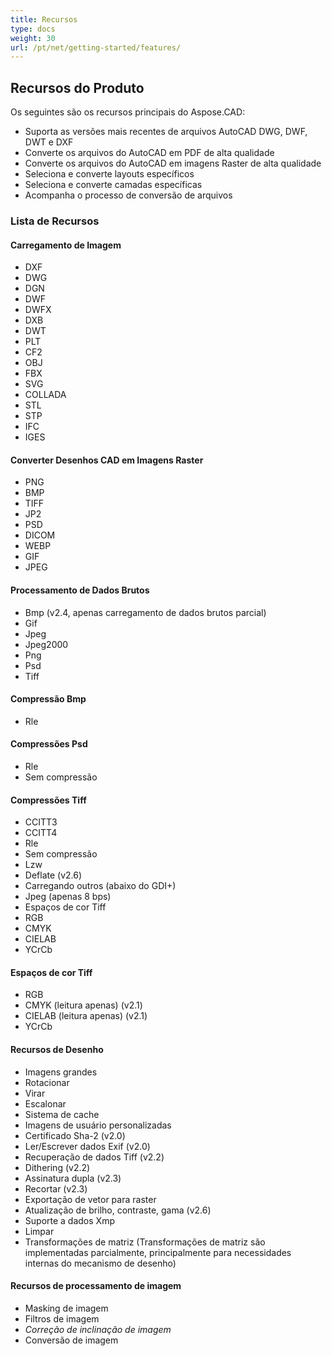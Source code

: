 ```yaml
---
title: Recursos
type: docs
weight: 30
url: /pt/net/getting-started/features/
---
```


## **Recursos do Produto**
Os seguintes são os recursos principais do Aspose.CAD:

- Suporta as versões mais recentes de arquivos AutoCAD DWG, DWF, DWT e DXF
- Converte os arquivos do AutoCAD em PDF de alta qualidade
- Converte os arquivos do AutoCAD em imagens Raster de alta qualidade
- Seleciona e converte layouts específicos
- Seleciona e converte camadas específicas
- Acompanha o processo de conversão de arquivos

### **Lista de Recursos**
#### **Carregamento de Imagem**
- DXF
- DWG
- DGN
- DWF
- DWFX
- DXB
- DWT
- PLT
- CF2
- OBJ
- FBX
- SVG
- COLLADA
- STL
- STP
- IFC
- IGES

#### **Converter Desenhos CAD em Imagens Raster**
- PNG
- BMP
- TIFF
- JP2
- PSD
- DICOM
- WEBP
- GIF
- JPEG

#### **Processamento de Dados Brutos**
- Bmp (v2.4, apenas carregamento de dados brutos parcial)
- Gif
- Jpeg
- Jpeg2000
- Png
- Psd
- Tiff

#### **Compressão Bmp**
- Rle

#### **Compressões Psd**
- Rle
- Sem compressão

#### **Compressões Tiff**
- CCITT3
- CCITT4
- Rle
- Sem compressão
- Lzw
- Deflate (v2.6)
- Carregando outros (abaixo do GDI+)
- Jpeg (apenas 8 bps)
- Espaços de cor Tiff
- RGB
- CMYK
- CIELAB
- YCrCb

#### **Espaços de cor Tiff**
- RGB    
- CMYK (leitura apenas) (v2.1)
- CIELAB (leitura apenas) (v2.1)
- YCrCb

#### **Recursos de Desenho**
- Imagens grandes    
- Rotacionar    
- Virar    
- Escalonar    
- Sistema de cache    
- Imagens de usuário personalizadas    
- Certificado Sha-2 (v2.0)
- Ler/Escrever dados Exif (v2.0)
- Recuperação de dados Tiff (v2.2)
- Dithering (v2.2)
- Assinatura dupla (v2.3)
- Recortar (v2.3)
- Exportação de vetor para raster    
- Atualização de brilho, contraste, gama (v2.6)
- Suporte a dados Xmp
- Limpar
- Transformações de matriz (Transformações de matriz são implementadas parcialmente, principalmente para necessidades internas do mecanismo de desenho)

#### **Recursos de processamento de imagem**
- Masking de imagem
- Filtros de imagem
- *Correção de inclinação de imagem*
- Conversão de imagem
